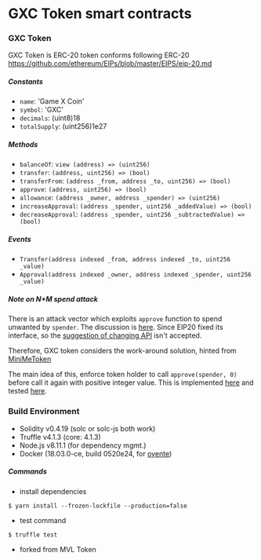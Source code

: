 # GXC Token smart contracts

### GXC Token

GXC Token is ERC-20 token conforms following ERC-20 https://github.com/ethereum/EIPs/blob/master/EIPS/eip-20.md


##### Constants

- `name`: 'Game X Coin'
- `symbol`: 'GXC'
- `decimals`: (uint8)18
- `totalSupply`: (uint256)1e27

##### Methods

- `balanceOf`: `view (address) => (uint256)`
- `transfer`: `(address, uint256) => (bool)`
- `transferFrom`: `(address _from, address _to, uint256) => (bool)`
- `approve`: `(address, uint256) => (bool)`
- `allowance`: `(address _owner, address _spender) => (uint256)`
- `increaseApproval`: `(address _spender, uint256 _addedValue) => (bool)`
- `decreaseApproval`: `(address _spender, uint256 _subtractedValue) => (bool)`
  
##### Events

- `Transfer(address indexed _from, address indexed _to, uint256 _value)`
- `Approval(address indexed _owner, address indexed _spender, uint256 _value)`


##### Note on N+M spend attack

There is an attack vector which exploits `approve` function to spend unwanted by `spender`. The discussion is [here](https://github.com/ethereum/EIPs/issues/20#issuecomment-263524729).
Since EIP20 fixed its interface, so the [suggestion of changing API](https://docs.google.com/document/d/1YLPtQxZu1UAvO9cZ1O2RPXBbT0mooh4DYKjA_jp-RLM/edit) isn't accepted.

Therefore, GXC token considers the work-around solution, hinted from [MiniMeToken](https://github.com/Giveth/minime/blob/master/contracts/MiniMeToken.sol)  

The main idea of this, enforce token holder to call `approve(spender, 0)` before call it again with positive integer value.
This is implemented [here](https://github.com/mvlchain/mvltoken/blob/master/contracts/token/GXCToken.sol#L55) and tested [here](https://github.com/mvlchain/mvltoken/blob/master/test/mvltoken.js#L113).


### Build Environment

- Solidity v0.4.19 (solc or solc-js both work)
- Truffle v4.1.3 (core: 4.1.3)
- Node.js v8.11.1 (for dependency mgmt.)
- Docker (18.03.0-ce, build 0520e24, for [oyente](https://github.com/melonproject/oyente))

##### Commands
- install dependencies 
```
$ yarn install --frozen-lockfile --production=false
```
- test command
```
$ truffle test
```
- forked from MVL Token
